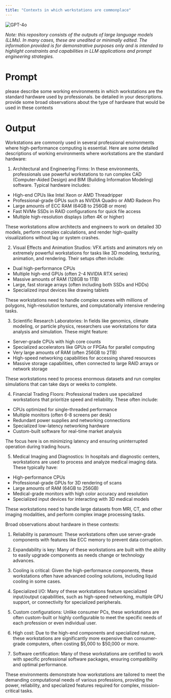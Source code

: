 ```yaml
---
title: "Contexts in which workstations are commonplace"
---
```

![GPT-4o](https://img.shields.io/badge/GPT--4o-3333FF?style=for-the-badge&logo=openai&logoColor=white)



*Note: this repository consists of the outputs of large language models (LLMs). In many cases, these are unedited or minimally edited. The information provided is for demonstrative purposes only and is intended to highlight constraints and capabilities in LLM applications and prompt engineering strategies.*


# Prompt

please describe some working environments in which workstations are the standard hardware used by professionals. be detailed in your descriptions. provide some broad observations about the type of hardware that would be used in these contexts

# Output


Workstations are commonly used in several professional environments where high-performance computing is essential. Here are some detailed descriptions of working environments where workstations are the standard hardware:

1. Architectural and Engineering Firms:
In these environments, professionals use powerful workstations to run complex CAD (Computer-Aided Design) and BIM (Building Information Modeling) software. Typical hardware includes:
- High-end CPUs like Intel Xeon or AMD Threadripper
- Professional-grade GPUs such as NVIDIA Quadro or AMD Radeon Pro
- Large amounts of ECC RAM (64GB to 256GB or more)
- Fast NVMe SSDs in RAID configurations for quick file access
- Multiple high-resolution displays (often 4K or higher)

These workstations allow architects and engineers to work on detailed 3D models, perform complex calculations, and render high-quality visualizations without lag or system crashes.

2. Visual Effects and Animation Studios:
VFX artists and animators rely on extremely powerful workstations for tasks like 3D modeling, texturing, animation, and rendering. Their setups often include:
- Dual high-performance CPUs
- Multiple high-end GPUs (often 2-4 NVIDIA RTX series)
- Massive amounts of RAM (128GB to 1TB)
- Large, fast storage arrays (often including both SSDs and HDDs)
- Specialized input devices like drawing tablets

These workstations need to handle complex scenes with millions of polygons, high-resolution textures, and computationally intensive rendering tasks.

3. Scientific Research Laboratories:
In fields like genomics, climate modeling, or particle physics, researchers use workstations for data analysis and simulation. These might feature:
- Server-grade CPUs with high core counts
- Specialized accelerators like GPUs or FPGAs for parallel computing
- Very large amounts of RAM (often 256GB to 2TB)
- High-speed networking capabilities for accessing shared resources
- Massive storage capabilities, often connected to large RAID arrays or network storage

These workstations need to process enormous datasets and run complex simulations that can take days or weeks to complete.

4. Financial Trading Floors:
Professional traders use specialized workstations that prioritize speed and reliability. These often include:
- CPUs optimized for single-threaded performance
- Multiple monitors (often 6-8 screens per desk)
- Redundant power supplies and networking connections
- Specialized low-latency networking hardware
- Custom-built software for real-time market analysis

The focus here is on minimizing latency and ensuring uninterrupted operation during trading hours.

5. Medical Imaging and Diagnostics:
In hospitals and diagnostic centers, workstations are used to process and analyze medical imaging data. These typically have:
- High-performance CPUs
- Professional-grade GPUs for 3D rendering of scans
- Large amounts of RAM (64GB to 256GB)
- Medical-grade monitors with high color accuracy and resolution
- Specialized input devices for interacting with 3D medical models

These workstations need to handle large datasets from MRI, CT, and other imaging modalities, and perform complex image processing tasks.

Broad observations about hardware in these contexts:

1. Reliability is paramount: These workstations often use server-grade components with features like ECC memory to prevent data corruption.

2. Expandability is key: Many of these workstations are built with the ability to easily upgrade components as needs change or technology advances.

3. Cooling is critical: Given the high-performance components, these workstations often have advanced cooling solutions, including liquid cooling in some cases.

4. Specialized I/O: Many of these workstations feature specialized input/output capabilities, such as high-speed networking, multiple GPU support, or connectivity for specialized peripherals.

5. Custom configurations: Unlike consumer PCs, these workstations are often custom-built or highly configurable to meet the specific needs of each profession or even individual user.

6. High cost: Due to the high-end components and specialized nature, these workstations are significantly more expensive than consumer-grade computers, often costing $5,000 to $50,000 or more.

7. Software certification: Many of these workstations are certified to work with specific professional software packages, ensuring compatibility and optimal performance.

These environments demonstrate how workstations are tailored to meet the demanding computational needs of various professions, providing the power, reliability, and specialized features required for complex, mission-critical tasks.

 